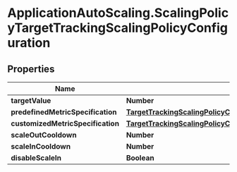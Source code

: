 # ApplicationAutoScaling.ScalingPolicyTargetTrackingScalingPolicyConfiguration

## Properties

Name | Type | Description | Notes
------------ | ------------- | ------------- | -------------
**targetValue** | **Number** |  | 
**predefinedMetricSpecification** | [**TargetTrackingScalingPolicyConfigurationPredefinedMetricSpecification**](TargetTrackingScalingPolicyConfigurationPredefinedMetricSpecification.md) |  | [optional] 
**customizedMetricSpecification** | [**TargetTrackingScalingPolicyConfigurationCustomizedMetricSpecification**](TargetTrackingScalingPolicyConfigurationCustomizedMetricSpecification.md) |  | [optional] 
**scaleOutCooldown** | **Number** |  | [optional] 
**scaleInCooldown** | **Number** |  | [optional] 
**disableScaleIn** | **Boolean** |  | [optional] 


